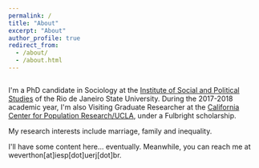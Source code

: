 ```yaml
---
permalink: /
title: "About"
excerpt: "About"
author_profile: true
redirect_from: 
  - /about/
  - /about.html
---
```


<figure style="width: 200px" class="align-right">
  <img src="{{ site.url }}{{ site.baseurl }}/images/cross.gif" alt="">
</figure> 

I'm a PhD candidate in Sociology at the [Institute of Social and Political Studies](http://www.iesp.uerj.br/en/) of the Rio de Janeiro State University. During the 2017-2018 academic year, I'm also Visiting Graduate Researcher at the [California Center for Population Research/UCLA](https://ccpr.ucla.edu), under a Fulbright scholarship.

My research interests include marriage, family and inequality. 

I'll have some content here... eventually. Meanwhile, you can reach me at weverthon[at]iesp[dot]uerj[dot]br. 